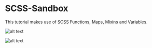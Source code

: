 # SCSS-Sandbox

This tutorial makes use of SCSS Functions, Maps, Mixins and Variables.

![alt text](https://i.imgur.com/Zoi1IXi.png "Logo Title Text 1")

![alt text](https://i.imgur.com/pM0SzuK.png "Logo Title Text 1")
